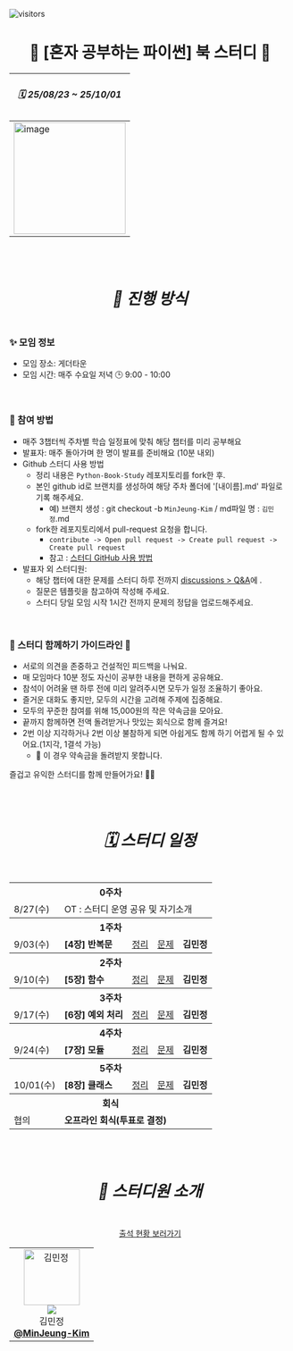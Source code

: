 ![visitors](https://visitor-badge.laobi.icu/badge?page_id=roxie-dev.Python-Book-Study)

# <div align="center"> 📖 [혼자 공부하는 파이썬] 북 스터디 📖 </div>

<div align="center">
   
| <h5> 🗓️ 25/08/23 ~ 25/10/01 </h5> |
| --- |
| <img width="200" alt="image" src="https://github.com/user-attachments/assets/365a8fff-e5df-4192-8aff-dbda09468713"/> |

</div> 
<br/>
<br/>

# <div align="center"> <h5> 📣 진행 방식 </h5> </div>

### ✨ 모임 정보

- 모임 장소: 게더타운
- 모임 시간: 매주 수요일 저녁 🕒 9:00 - 10:00

<br />

### 🚀 참여 방법

- 매주 3챕터씩 주차별 학습 일정표에 맞춰 해당 챕터를 미리 공부해요
- 발표자: 매주 돌아가며 한 명이 발표를 준비해요 (10분 내외)
- Github 스터디 사용 방법
  - 정리 내용은 `Python-Book-Study` 레포지토리를 fork한 후.
  - 본인 github id로 브랜치를 생성하여 해당 주차 폴더에 '[내이름].md' 파일로 기록 해주세요.
    - 예) 브랜치 생성 : git checkout -b `MinJeung-Kim` / md파일 명 : `김민정`.md
  - fork한 레포지토리에서 pull-request 요청을 합니다.
    - `contribute -> Open pull request -> Create pull request -> Create pull request`
    - 참고 : [스터디 GitHub 사용 방법](https://velog.io/@mandarin913/%EC%8A%A4%ED%84%B0%EB%94%94-GitHub-%EC%82%AC%EC%9A%A9-%EB%B0%A9%EB%B2%95)
- 발표자 외 스터디원:
  - 해당 챕터에 대한 문제를 스터디 하루 전까지 [discussions > Q&A](https://github.com/roxie-dev/Python-Book-Study/discussions/categories/q-a)에 .
  - 질문은 템플릿을 참고하여 작성해 주세요.
  - 스터디 당일 모임 시작 1시간 전까지 문제의 정답을 업로드해주세요.

<br />

### 🌱 스터디 함께하기 가이드라인 🌱

- 서로의 의견을 존중하고 건설적인 피드백을 나눠요.
- 매 모임마다 10분 정도 자신이 공부한 내용을 편하게 공유해요.
- 참석이 어려울 땐 하루 전에 미리 알려주시면 모두가 일정 조율하기 좋아요.
- 즐거운 대화도 좋지만, 모두의 시간을 고려해 주제에 집중해요.
- 모두의 꾸준한 참여를 위해 15,000원의 작은 약속금을 모아요.
- 끝까지 함께하면 전액 돌려받거나 맛있는 회식으로 함께 즐겨요!
- 2번 이상 지각하거나 2번 이상 불참하게 되면 아쉽게도 함께 하기 어렵게 될 수 있어요.(1지각, 1결석 가능)
  - 🚨 이 경우 약속금을 돌려받지 못합니다.

즐겁고 유익한 스터디를 함께 만들어가요! 💪✨

<br/>
<br/>

# <div align="center"><h5>🗓️ 스터디 일정 </h5></div>

<div align="center">
   
<table>
  <tr>
    <th colspan="5">0주차</th>
  </tr>
  <tr>
    <td>8/27(수)</td>
    <td  colspan="4">OT : 스터디 운영 공유 및 자기소개</td>
  </tr>
  <tr>
    <th colspan="5">1주차</th>
  </tr>
  <tr>
    <td >9/03(수)</td>
    <td> <b>[4장] 반복문</b></td>
    <td><a href="https://github.com/roxie-dev/AWS-TextBook-Study/tree/main/1%EC%A3%BC/%5B1%EC%9E%A5%5D%20AWS%EB%9E%80">정리</a></td>  
    <td  ><a href="https://github.com/roxie-dev/AWS-TextBook-Study/discussions/categories/q-a">문제</a></td> 
    <td > <b>김민정</b></td>  
  </tr> 
 
  <tr>
    <th colspan="5">2주차</th>
  </tr> 
   <tr>
    <td >9/10(수)</td>
    <td> <b>[5장] 함수</b></td>
    <td><a href="https://github.com/roxie-dev/AWS-TextBook-Study/tree/main/1%EC%A3%BC/%5B1%EC%9E%A5%5D%20AWS%EB%9E%80">정리</a></td>  
    <td  ><a href="https://github.com/roxie-dev/AWS-TextBook-Study/discussions/categories/q-a">문제</a></td> 
    <td > <b>김민정</b></td>  
  </tr> 
   
  <tr>
    <th colspan="5">3주차</th>
  </tr>
  
   <tr> 
    <td >9/17(수)</td>
    <td> <b>[6장] 예외 처리</b></td>
    <td><a href="https://github.com/roxie-dev/AWS-TextBook-Study/tree/main/1%EC%A3%BC/%5B1%EC%9E%A5%5D%20AWS%EB%9E%80">정리</a></td>  
    <td  ><a href="https://github.com/roxie-dev/AWS-TextBook-Study/discussions/categories/q-a">문제</a></td> 
    <td > <b>김민정</b></td>  
  </tr> 
   <tr>
    <th colspan="5">4주차</th>
  </tr>
   <tr>
    <td >9/24(수)</td>
    <td> <b>[7장] 모듈</b></td>
    <td><a href="https://github.com/roxie-dev/AWS-TextBook-Study/tree/main/1%EC%A3%BC/%5B1%EC%9E%A5%5D%20AWS%EB%9E%80">정리</a></td>  
    <td  ><a href="https://github.com/roxie-dev/AWS-TextBook-Study/discussions/categories/q-a">문제</a></td> 
    <td > <b>김민정</b></td>  
  </tr> 
  <tr>
    <th colspan="5">5주차</th>
  </tr>
   <tr>
    <td >10/01(수)</td>
    <td> <b>[8장] 클래스</b></td>
    <td><a href="https://github.com/roxie-dev/AWS-TextBook-Study/tree/main/1%EC%A3%BC/%5B1%EC%9E%A5%5D%20AWS%EB%9E%80">정리</a></td>  
    <td  ><a href="https://github.com/roxie-dev/AWS-TextBook-Study/discussions/categories/q-a">문제</a></td> 
    <td > <b>김민정</b></td>  
  </tr> 
  <tr>
    <th colspan="5">회식</th>
  </tr>
 <tr>
    <td>협의</td> 
    <td colspan="5"> <b>오프라인 회식(투표로 결정)</b></td>  
  </tr>  
</table> 
</div>

<br/>
<br/>

# <div align="center"> <h5> 👋 스터디원 소개 </h5> </div>

<div align="center">

[출석 현황 보러가기](https://github.com/roxie-dev/Python-Book-Study/discussions/1)

</div>

<div align="center">
  <table>
  <tr>
    <td align="center"> 
      <img src="https://avatars.githubusercontent.com/u/79193369?v=4" width="100px;" alt="김민정"/>  
      <br/> 
      <img src="https://img.shields.io/badge/출석률-0%2F5-blue?style=flat-square"/>   
      <br/>
      김민정
      <br/>
      <a href="https://github.com/MinJeung-Kim"><b>@MinJeung-Kim</b></a> 
    </td> 
  </tr>
</table>
</div>


